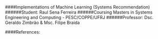 ####Implementations of Machine Learning (Systems Recommendation)
######Student: Raul Sena Ferreira
######Coursing Masters in Systems Engineering and Computing - PESC/COPPE/UFRJ
######Professor: Dsc. Geraldo Zimbrão & Msc. Filipe Braida

####References:
